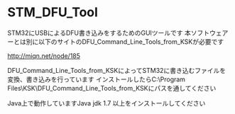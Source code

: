 # STM_DFU_Tool
STM32にUSBによるDFU書き込みをするためのGUIツールです
本ソフトウェアーとは別に以下のサイトのDFU_Command_Line_Tools_from_KSKが必要です

http://miqn.net/node/185

DFU_Command_Line_Tools_from_KSKによってSTM32に書き込むファイルを変換、書き込みを行っています
インストールしたらC:\Program Files\KSK\DFU_Command_Line_Tools_from_KSKにパスを通してください

Java上で動作していますJava jdk 1.7 以上をインストールしてください
